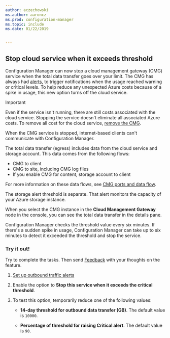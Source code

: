 ```yaml
---
author: aczechowski
ms.author: aaroncz
ms.prod: configuration-manager
ms.topic: include
ms.date: 01/22/2019


---
```


## <a name="bkmk_cmg"></a> Stop cloud service when it exceeds threshold
<!--3735092-->

Configuration Manager can now stop a cloud management gateway (CMG) service when the total data transfer goes over your limit. The CMG has always had [alerts](../../../../clients/manage/cmg/monitor-clients-cloud-management-gateway.md#set-up-outbound-traffic-alerts), to trigger notifications when the usage reached warning or critical levels. To help reduce any unexpected Azure costs because of a spike in usage, this new option turns off the cloud service. 

> [!Important]  
> Even if the service isn't running, there are still costs associated with the cloud service. Stopping the service doesn't eliminate all associated Azure costs. To remove all cost for the cloud service, [remove the CMG](../../../../clients/manage/cmg/setup-cloud-management-gateway.md#modify-a-cmg).  
> 
> When the CMG service is stopped, internet-based clients can't communicate with Configuration Manager.  

The total data transfer (egress) includes data from the cloud service and storage account. This data comes from the following flows:
- CMG to client  
- CMG to site, including CMG log files  
- If you enable CMG for content, storage account to client  

For more information on these data flows, see [CMG ports and data flow](../../../../clients/manage/cmg/plan-cloud-management-gateway.md#ports-and-data-flow).

The storage alert threshold is separate. That alert monitors the capacity of your Azure storage instance.

When you select the CMG instance in the **Cloud Management Gateway** node in the console, you can see the total data transfer in the details pane. 

Configuration Manager checks the threshold value every six minutes. If there's a sudden spike in usage, Configuration Manager can take up to six minutes to detect it exceeded the threshold and stop the service.


### Try it out!

Try to complete the tasks. Then send [Feedback](../../../../understand/find-help.md#product-feedback) with your thoughts on the feature.

1. [Set up outbound traffic alerts](../../../../clients/manage/cmg/monitor-clients-cloud-management-gateway.md#set-up-outbound-traffic-alerts)  

2. Enable the option to **Stop this service when it exceeds the critical threshold**.  

3. To test this option, temporarily reduce one of the following values:  

    - **14-day threshold for outbound data transfer (GB)**. The default value is `10000`.  

    - **Percentage of threshold for raising Critical alert**. The default value is `90`.  

